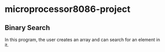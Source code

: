 # microprocessor8086-project
## Binary Search

 In this program, the user creates an array and can search for an element in it.
